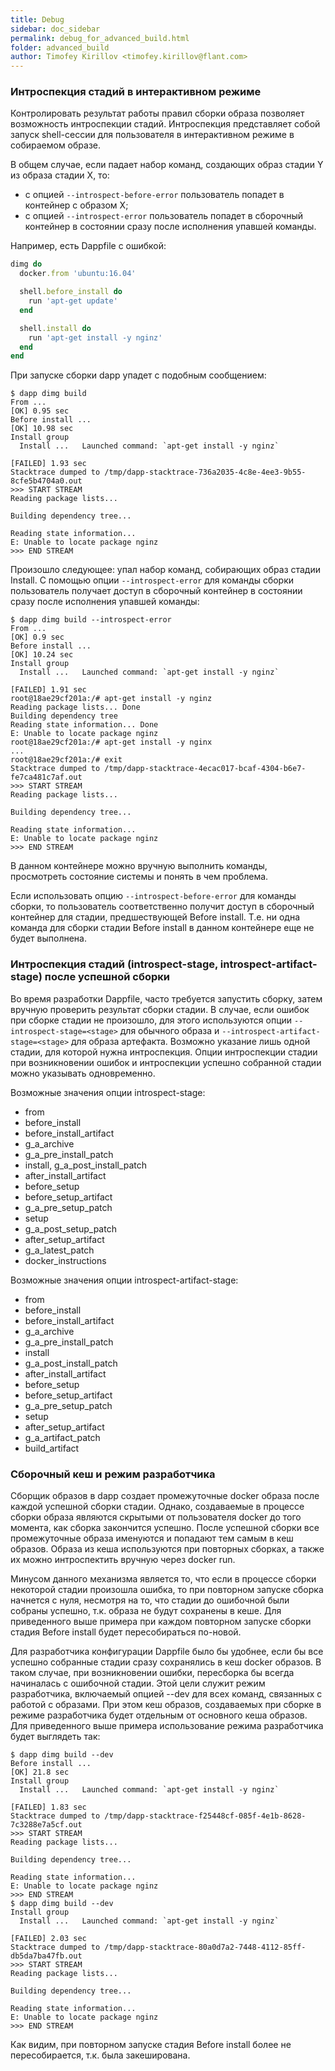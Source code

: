 ```yaml
---
title: Debug
sidebar: doc_sidebar
permalink: debug_for_advanced_build.html
folder: advanced_build
author: Timofey Kirillov <timofey.kirillov@flant.com>
---
```


### Интроспекция стадий в интерактивном режиме

Контролировать результат работы правил сборки образа позволяет возможность интроспекции стадий. Интроспекция представляет собой запуск shell-сессии для пользователя в интерактивном режиме в собираемом образе.

В общем случае, если падает набор команд, создающих образ стадии Y из образа стадии X, то:

* c опцией `--introspect-before-error` пользователь попадет в контейнер с образом X;
* с опцией `--introspect-error` пользователь попадет в сборочный контейнер в состоянии сразу после исполнения упавшей команды.

Например, есть Dappfile с ошибкой:

```ruby
dimg do
  docker.from 'ubuntu:16.04'

  shell.before_install do
    run 'apt-get update'
  end

  shell.install do
    run 'apt-get install -y nginz'
  end
end
```

При запуске сборки dapp упадет с подобным сообщением:

```shell
$ dapp dimg build
From ...                                                                                                                                                                                                      [OK] 0.95 sec
Before install ...                                                                                                                                                                                            [OK] 10.98 sec
Install group
  Install ...   Launched command: `apt-get install -y nginz`
                                                                                                                                                                                            [FAILED] 1.93 sec
Stacktrace dumped to /tmp/dapp-stacktrace-736a2035-4c8e-4ee3-9b55-8cfe5b4704a0.out
>>> START STREAM
Reading package lists...

Building dependency tree...

Reading state information...
E: Unable to locate package nginz
>>> END STREAM
```

Произошло следующее: упал набор команд, собирающих образ стадии Install. С помощью опции `--introspect-error` для команды сборки пользователь получает доступ в сборочный контейнер в состоянии сразу после исполнения упавшей команды:

```shell
$ dapp dimg build --introspect-error
From ...                                                                                                                                                                                                      [OK] 0.9 sec
Before install ...                                                                                                                                                                                            [OK] 10.24 sec
Install group
  Install ...   Launched command: `apt-get install -y nginz`
                                                                                                                                                                                            [FAILED] 1.91 sec
root@18ae29cf201a:/# apt-get install -y nginz
Reading package lists... Done
Building dependency tree       
Reading state information... Done
E: Unable to locate package nginz
root@18ae29cf201a:/# apt-get install -y nginx
...
root@18ae29cf201a:/# exit
Stacktrace dumped to /tmp/dapp-stacktrace-4ecac017-bcaf-4304-b6e7-fe7ca481c7af.out
>>> START STREAM
Reading package lists...

Building dependency tree...

Reading state information...
E: Unable to locate package nginz
>>> END STREAM
```

В данном контейнере можно вручную выполнить команды, просмотреть состояние системы и понять в чем проблема.

Если использовать опцию `--introspect-before-error` для команды сборки, то пользователь соответственно получит доступ в сборочный контейнер для стадии, предшествующей Before install. Т.е. ни одна команда для сборки стадии Before install в данном контейнере еще не будет выполнена.

### Интроспекция стадий (introspect-stage, introspect-artifact-stage) после успешной сборки

Во время разработки Dappfile, часто требуется запустить сборку, затем вручную проверить результат сборки стадии. В случае, если ошибок при сборке стадии не произошло, для этого используются опции `--introspect-stage=<stage>` для обычного образа и `--introspect-artifact-stage=<stage>` для образа артефакта. Возможно указание лишь одной стадии, для которой нужна интроспекция. Опции интроспекции стадии при возникновении ошибок и интроспекции успешно собранной стадии можно указывать одновременно. 

Возможные значения опции introspect-stage:

* from
* before_install
* before_install_artifact
* g_a_archive
* g_a_pre_install_patch
* install, g_a_post_install_patch
* after_install_artifact
* before_setup
* before_setup_artifact
* g_a_pre_setup_patch
* setup
* g_a_post_setup_patch
* after_setup_artifact
* g_a_latest_patch
* docker_instructions

Возможные значения опции introspect-artifact-stage:

* from
* before_install
* before_install_artifact
* g_a_archive
* g_a_pre_install_patch
* install
* g_a_post_install_patch
* after_install_artifact
* before_setup
* before_setup_artifact
* g_a_pre_setup_patch
* setup
* after_setup_artifact
* g_a_artifact_patch
* build_artifact

### Сборочный кеш и режим разработчика

Сборщик образов в dapp создает промежуточные docker образа после каждой успешной сборки стадии. Однако, создаваемые в процессе сборки образа являются скрытыми от пользователя docker до того момента, как сборка закончится успешно. После успешной сборки все промежуточные образа именуются и попадают тем самым в кеш образов. Образа из кеша используются при повторных сборках, а также их можно интроспектить вручную через docker run.

Минусом данного механизма является то, что если в процессе сборки некоторой стадии произошла ошибка, то при повторном запуске сборка начнется с нуля, несмотря на то, что стадии до ошибочной были собраны успешно, т.к. образа не будут сохранены в кеше. Для приведенного выше примера при каждом повторном запуске сборки стадия Before install будет пересобираться по-новой.

Для разработчика конфигурации Dappfile было бы удобнее, если бы все успешно собранные стадии сразу сохранялись в кеш docker образов. В таком случае, при возникновении ошибки, пересборка бы всегда начиналась с ошибочной стадии. Этой цели служит режим разработчика, включаемый опцией --dev для всех команд, связанных с работой с образами. При этом кеш образов, создаваемых при сборке в режиме разработчика будет отдельным от основного кеша образов. Для приведенного выше примера использование режима разработчика будет выглядеть так:

```shell
$ dapp dimg build --dev
Before install ...                                                                                                                                                                                            [OK] 21.8 sec
Install group
  Install ...   Launched command: `apt-get install -y nginz`
                                                                                                                                                                                            [FAILED] 1.83 sec
Stacktrace dumped to /tmp/dapp-stacktrace-f25448cf-085f-4e1b-8628-7c3288e7a5cf.out
>>> START STREAM
Reading package lists...

Building dependency tree...

Reading state information...
E: Unable to locate package nginz
>>> END STREAM
$ dapp dimg build --dev
Install group
  Install ...   Launched command: `apt-get install -y nginz`
                                                                                                                                                                                            [FAILED] 2.03 sec
Stacktrace dumped to /tmp/dapp-stacktrace-80a0d7a2-7448-4112-85ff-db5da7ba47fb.out
>>> START STREAM
Reading package lists...

Building dependency tree...

Reading state information...
E: Unable to locate package nginz
>>> END STREAM
```

Как видим, при повторном запуске стадия Before install более не пересобирается, т.к. была закеширована.
